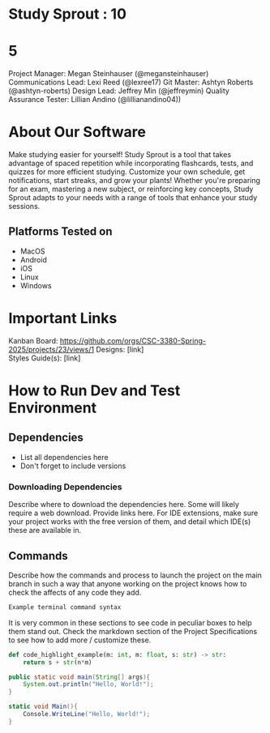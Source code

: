 # Study Sprout : 10
# 5
Project Manager: Megan Steinhauser (@megansteinhauser)
Communications Lead: Lexi Reed (@lexree17)
Git Master: Ashtyn Roberts (@ashtyn-roberts)
Design Lead: Jeffrey Min (@jeffreymin)
Quality Assurance Tester: Lillian Andino (@lillianandino04))

# About Our Software
Make studying easier for yourself! Study Sprout is a tool that takes advantage of spaced repetition while incorporating flashcards, tests, and quizzes for more efficient studying. Customize your own schedule, get notifications, start streaks, and grow your plants! Whether you're preparing for an exam, mastering a new subject, or reinforcing key concepts, Study Sprout adapts to your needs with a range of tools that enhance your study sessions.

## Platforms Tested on
- MacOS
- Android
- iOS
- Linux
- Windows

# Important Links
Kanban Board: https://github.com/orgs/CSC-3380-Spring-2025/projects/23/views/1
Designs: [link]\
Styles Guide(s): [link]

# How to Run Dev and Test Environment

## Dependencies
- List all dependencies here
- Don't forget to include versions

### Downloading Dependencies
Describe where to download the dependencies here. Some will likely require a web download. Provide links here. For IDE extensions, make sure your project works with the free version of them, and detail which IDE(s) these are available in. 

## Commands
Describe how the commands and process to launch the project on the main branch in such a way that anyone working on the project knows how to check the affects of any code they add.

```sh
Example terminal command syntax
```

It is very common in these sections to see code in peculiar boxes to help them stand out. Check the markdown section of the Project Specifications to see how to add more / customize these.

```python
def code_highlight_example(m: int, m: float, s: str) -> str:
	return s + str(n*m)
```

```java
public static void main(String[] args){
	System.out.println("Hello, World!");
}
```

```c#
static void Main(){
	Console.WriteLine("Hello, World!");
}
```
